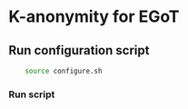 # K-anonymity for EGoT


## Run configuration script
```bash
    source configure.sh
```

### Run script